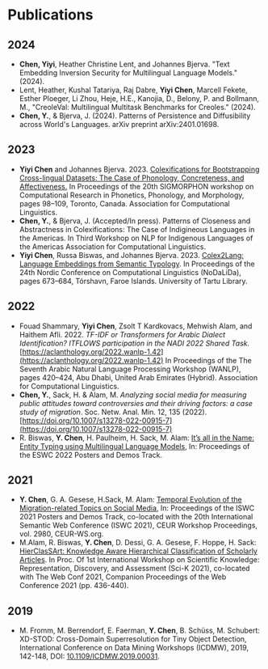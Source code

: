 # Publications 

## 2024
* __Chen, Yiyi__, Heather Christine Lent, and Johannes Bjerva. "Text Embedding Inversion Security for Multilingual Language Models." (2024).
* Lent, Heather, Kushal Tatariya, Raj Dabre, __Yiyi Chen__, Marcell Fekete, Esther Ploeger, Li Zhou, Heje, H.E., Kanojia, D., Belony, P. and Bollmann, M., "CreoleVal: Multilingual Multitask Benchmarks for Creoles." (2024).
* __Chen, Y.__, & Bjerva, J. (2024). Patterns of Persistence and Diffusibility across World's Languages. arXiv preprint arXiv:2401.01698.

## 2023
* __Yiyi Chen__ and Johannes Bjerva. 2023. [Colexifications for Bootstrapping Cross-lingual Datasets: The Case of Phonology, Concreteness, and Affectiveness.](https://aclanthology.org/2023.sigmorphon-1.11/) In Proceedings of the 20th SIGMORPHON workshop on Computational Research in Phonetics, Phonology, and Morphology, pages 98–109, Toronto, Canada. Association for Computational Linguistics.
* __Chen, Y.__, & Bjerva, J. (Accepted/In press). Patterns of Closeness and Abstractness in Colexifications: The Case of Indigineous Languages in the Americas. In Third Workshop on NLP for Indigenous Languages of the Americas Association for Computational Linguistics.
* __Yiyi Chen__, Russa Biswas, and Johannes Bjerva. 2023. [Colex2Lang: Language Embeddings from Semantic Typology](https://aclanthology.org/2023.nodalida-1.67/). In Proceedings of the 24th Nordic Conference on Computational Linguistics (NoDaLiDa), pages 673–684, Tórshavn, Faroe Islands. University of Tartu Library.

## 2022
* Fouad Shammary, __Yiyi Chen__, Zsolt T Kardkovacs, Mehwish Alam, and Haithem Afli. 2022. _TF-IDF or Transformers for Arabic Dialect Identification? ITFLOWS participation in the NADI 2022 Shared Task._ [https://aclanthology.org/2022.wanlp-1.42](https://aclanthology.org/2022.wanlp-1.42) In Proceedings of the The Seventh Arabic Natural Language Processing Workshop (WANLP), pages 420–424, Abu Dhabi, United Arab Emirates (Hybrid). Association for Computational Linguistics.
* __Chen, Y.__, Sack, H. & Alam, M. _Analyzing social media for measuring public attitudes toward controversies and their driving factors: a case study of migration_. Soc. Netw. Anal. Min. 12, 135 (2022). [https://doi.org/10.1007/s13278-022-00915-7](https://doi.org/10.1007/s13278-022-00915-7)
* R. Biswas, __Y. Chen__, H. Paulheim, H. Sack, M. Alam: [It’s all in the Name: Entity Typing using Multilingual Language Models](https://2022.eswc-conferences.org/wp-content/uploads/2022/05/pd_Biswas_et_al_paper_233.pdf), In: Proceedings of the ESWC 2022 Posters and Demos Track.

## 2021

* __Y. Chen__, G. A. Gesese, H.Sack, M. Alam: [Temporal Evolution of the Migration-related Topics on Social Media](http://ceur-ws.org/Vol-2980/paper375.pdf), In: Proceedings of the ISWC 2021 Posters and Demos Track, co-located with the 20th International Semantic Web Conference (ISWC 2021), CEUR Workshop Proceedings, vol. 2980, CEUR-WS.org.
* M.Alam, R. Biswas, __Y. Chen__, D. Dessi, G. A. Gesese, F. Hoppe, H. Sack: [HierClasSArt: Knowledge Aware Hierarchical Classification of Scholarly Articles](https://dl.acm.org/doi/10.1145/3442442.3451365). In Proc. Of 1st International Workshop on Scientific Knowledge: Representation, Discovery, and Assessment (Sci-K 2021), co-located with The Web Conf 2021, Companion Proceedings of the Web Conference 2021 (pp. 436-440).

## 2019

* M. Fromm, M. Berrendorf, E. Faerman, __Y. Chen__, B. Schüss, M. Schubert: XD-STOD: Cross-Domain Superresolution for Tiny Object Detection, International Conference on Data Mining Workshops (ICDMW), 2019, 142-148, DOI: [10.1109/ICDMW.2019.00031](https://ieeexplore.ieee.org/document/8955582).
